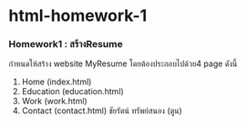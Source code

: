 # html-homework-1
### Homework1 : สร้างResume
กำหนดให้สร้าง website MyResume โดยต้องประกอบไปด้วย4 page ดังนี้
1. Home (index.html)
2. Education (education.html)
3. Work (work.html)
4. Contact (contact.html)
 ชัยรัตน์ ทรัพย์สนอง (ตูน)
